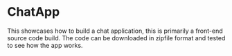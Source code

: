 # ChatApp
This showcases how to build a chat application, this is primarily a front-end source code build. The code can be downloaded in zipfile format and tested to see how the app works.
